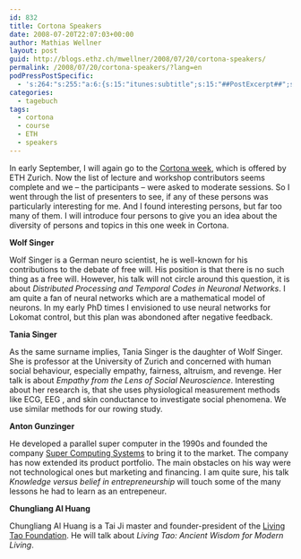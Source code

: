 ```yaml
---
id: 832
title: Cortona Speakers
date: 2008-07-20T22:07:03+00:00
author: Mathias Wellner
layout: post
guid: http://blogs.ethz.ch/mwellner/2008/07/20/cortona-speakers/
permalink: /2008/07/20/cortona-speakers/?lang=en
podPressPostSpecific:
  - 's:264:"s:255:"a:6:{s:15:"itunes:subtitle";s:15:"##PostExcerpt##";s:14:"itunes:summary";s:15:"##PostExcerpt##";s:15:"itunes:keywords";s:17:"##WordPressCats##";s:13:"itunes:author";s:10:"##Global##";s:15:"itunes:explicit";s:7:"Default";s:12:"itunes:block";s:7:"Default";}";";'
categories:
  - tagebuch
tags:
  - cortona
  - course
  - ETH
  - speakers
---
```

In early September, I will again go to the [Cortona week](http://www.cortona.ethz.ch), which is offered by ETH Zurich. Now the list of lecture and workshop contributors seems complete and we &ndash; the participants &ndash; were asked to moderate sessions. So I went through the list of presenters to see, if any of these persons was particularly interesting for me. And I found interesting persons, but far too many of them. I will introduce four persons to give you an idea about the diversity of persons and topics in this one week in Cortona.

**Wolf Singer**

Wolf Singer is a German neuro scientist, he is well-known for his contributions to the debate of free will. His position is that there is no such thing as a free will. However, his talk will not circle around this question, it is about _Distributed Processing and Temporal Codes in Neuronal Networks_. I am quite a fan of neural networks which are a mathematical model of neurons. In my early PhD times I envisioned to use neural networks for Lokomat control, but this plan was abondoned after negative feedback.

**Tania Singer**

As the same surname implies, Tania Singer is the daughter of Wolf Singer. She is professor at the University of Zurich and concerned with human social behaviour, especially empathy, fairness, altruism, and revenge. Her talk is about _Empathy from the Lens of Social Neuroscience_. Interesting about her research is, that she uses physiological measurement methods like ECG, EEG , and skin conductance to investigate social phenomena. We use similar methods for our rowing study.

**Anton Gunzinger**

He developed a parallel super computer in the 1990s and founded the company [Super Computing Systems](http://www.scs.ch/) to bring it to the market. The company has now extended its product portfolio. The main obstacles on his way were not technological ones but marketing and financing. I am quite sure, his talk _Knowledge versus belief in entrepreneurship_ will touch some of the many lessons he had to learn as an entrepeneur.

**Chungliang Al Huang**

Chungliang Al Huang is a Tai Ji master and founder-president of the [Living Tao Foundation](http://www.livingtao.org/). He will talk about _Living Tao: Ancient Wisdom for Modern Living_.